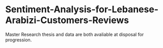 # Sentiment-Analysis-for-Lebanese-Arabizi-Customers-Reviews
Master Research thesis and data are both avaliable at disposal for progression.
